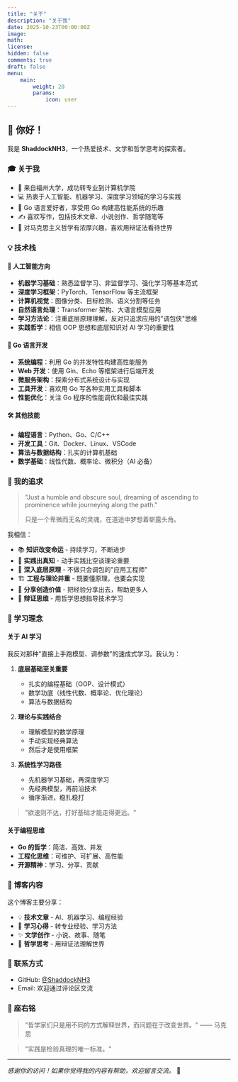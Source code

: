 ```yaml
---
title: "关于"
description: "关于我"
date: 2025-10-23T00:00:00Z
image: 
math: 
license: 
hidden: false
comments: true
draft: false
menu:
    main:
        weight: 20
        params:
            icon: user
---
```


## 👋 你好！

我是 **ShaddockNH3**，一个热爱技术、文学和哲学思考的探索者。

### 🎓 关于我

- 🏫 来自福州大学，成功转专业到计算机学院
- 💻 热衷于人工智能、机器学习、深度学习领域的学习与实践
- 🔧 Go 语言爱好者，享受用 Go 构建高性能系统的乐趣
- ✍️ 喜欢写作，包括技术文章、小说创作、哲学随笔等
- 🤔 对马克思主义哲学有浓厚兴趣，喜欢用辩证法看待世界

### 💡 技术栈

#### 🤖 人工智能方向
- **机器学习基础**：熟悉监督学习、非监督学习、强化学习等基本范式
- **深度学习框架**：PyTorch、TensorFlow 等主流框架
- **计算机视觉**：图像分类、目标检测、语义分割等任务
- **自然语言处理**：Transformer 架构、大语言模型应用
- **学习方法论**：注重底层原理理解，反对只追求应用的"调包侠"思维
- **实践哲学**：相信 OOP 思想和底层知识对 AI 学习的重要性

#### 🔷 Go 语言开发
- **系统编程**：利用 Go 的并发特性构建高性能服务
- **Web 开发**：使用 Gin、Echo 等框架进行后端开发
- **微服务架构**：探索分布式系统设计与实现
- **工具开发**：喜欢用 Go 写各种实用工具和脚本
- **性能优化**：关注 Go 程序的性能调优和最佳实践

#### 🛠️ 其他技能
- **编程语言**：Python、Go、C/C++
- **开发工具**：Git、Docker、Linux、VSCode
- **算法与数据结构**：扎实的计算机基础
- **数学基础**：线性代数、概率论、微积分（AI 必备）

### 🌟 我的追求

> "Just a humble and obscure soul, dreaming of ascending to prominence while journeying along the path."
> 
> 只是一个卑微而无名的灵魂，在道途中梦想着崭露头角。

我相信：
- 📚 **知识改变命运** - 持续学习，不断进步
- 🚀 **实践出真知** - 动手实践比空谈理论重要
- 🔬 **深入底层原理** - 不做只会调包的"应用工程师"
- 🏗️ **工程与理论并重** - 既要懂原理，也要会实现
- 🤝 **分享创造价值** - 把经验分享出去，帮助更多人
- 🧠 **辩证思维** - 用哲学思想指导技术学习

### 🎯 学习理念

#### 关于 AI 学习
我反对那种"直接上手跑模型、调参数"的速成式学习。我认为：

1. **底层基础至关重要**
   - 扎实的编程基础（OOP、设计模式）
   - 数学功底（线性代数、概率论、优化理论）
   - 算法与数据结构

2. **理论与实践结合**
   - 理解模型的数学原理
   - 手动实现经典算法
   - 然后才是使用框架

3. **系统性学习路径**
   - 先机器学习基础，再深度学习
   - 先经典模型，再前沿技术
   - 循序渐进，稳扎稳打

> "欲速则不达，打好基础才能走得更远。"

#### 关于编程思维
- **Go 的哲学**：简洁、高效、并发
- **工程化思维**：可维护、可扩展、高性能
- **开源精神**：学习、分享、贡献

### 📝 博客内容

这个博客主要分享：

- 💡 **技术文章** - AI、机器学习、编程经验
- 📖 **学习心得** - 转专业经验、学习方法
- ✨ **文学创作** - 小说、故事、随笔
- 🧠 **哲学思考** - 用辩证法理解世界

### 🔗 联系方式

- GitHub: [@ShaddockNH3](https://github.com/ShaddockNH3)
- Email: 欢迎通过评论区交流

### 🎯 座右铭

> "哲学家们只是用不同的方式解释世界，而问题在于改变世界。" —— 马克思

> "实践是检验真理的唯一标准。"

---

*感谢你的访问！如果你觉得我的内容有帮助，欢迎留言交流。* 💬
